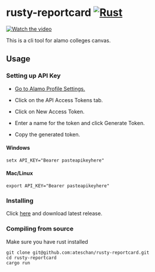 # rusty-reportcard [![Rust](https://github.com/ateschan/rusty-reportcard/actions/workflows/rust.yml/badge.svg)](https://github.com/ateschan/rusty-reportcard/actions/workflows/rust.yml)

<p align="center">

  [![Watch the video](  https://github.com/user-attachments/assets/67665abf-05dd-4ebb-a845-d84001ce8966)](  https://github.com/user-attachments/assets/67665abf-05dd-4ebb-a845-d84001ce8966)
</p>



This is a cli tool for alamo colleges canvas.


## Usage

### Setting up API Key

- [Go to Alamo Profile Settings.](https://alamo.instructure.com/profile/settings)

- Click on the API Access Tokens tab.

- Click on New Access Token.

- Enter a name for the token and click Generate Token.

- Copy the generated token.

#### Windows
```
setx API_KEY="Bearer pasteapikeyhere"
```


#### Mac/Linux
```
export API_KEY="Bearer pasteapikeyhere"
```

### Installing
Click [here](https://github.com/ateschan/rusty-reportcard/releases) and download latest release.

### Compiling from source
Make sure you have rust installed
```
git clone git@github.com:ateschan/rusty-reportcard.git
cd rusty-reportcard
cargo run
```
